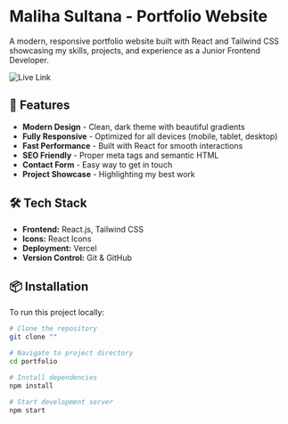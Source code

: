 
# Maliha Sultana - Portfolio Website

A modern, responsive portfolio website built with React and Tailwind CSS showcasing my skills, projects, and experience as a Junior Frontend Developer.

![Live Link](https://portfolio1-five-snowy.vercel.app/)

## 🚀 Features

- **Modern Design** - Clean, dark theme with beautiful gradients
- **Fully Responsive** - Optimized for all devices (mobile, tablet, desktop)
- **Fast Performance** - Built with React for smooth interactions
- **SEO Friendly** - Proper meta tags and semantic HTML
- **Contact Form** - Easy way to get in touch
- **Project Showcase** - Highlighting my best work

## 🛠️ Tech Stack

- **Frontend:** React.js, Tailwind CSS
- **Icons:** React Icons
- **Deployment:** Vercel
- **Version Control:** Git & GitHub

## 📦 Installation

To run this project locally:

```bash
# Clone the repository
git clone ""

# Navigate to project directory
cd portfolio

# Install dependencies
npm install

# Start development server
npm start